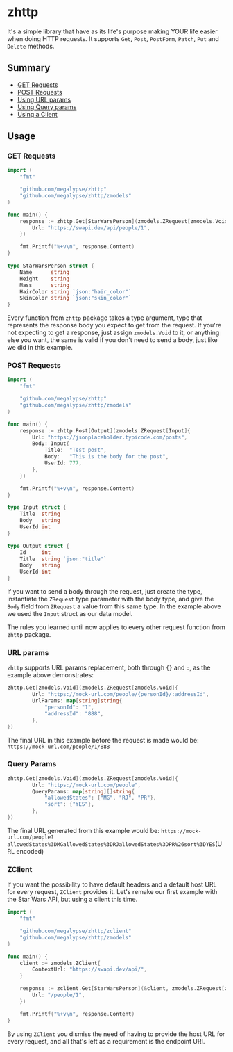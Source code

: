 # zhttp

It's a simple library that have as its life's purpose making YOUR life easier when doing HTTP requests.
It supports `Get`, `Post`, `PostForm`, `Patch`, `Put` and `Delete` methods.

## Summary
* [GET Requests](#get-requests)
* [POST Requests](#post-requests)
* [Using URL params](#url-params)
* [Using Query params](#query-params)
* [Using a Client](#zclient)

## Usage
### GET Requests
```go
import (
	"fmt"

	"github.com/megalypse/zhttp"
	"github.com/megalypse/zhttp/zmodels"
)

func main() {
	response := zhttp.Get[StarWarsPerson](zmodels.ZRequest[zmodels.Void]{
		Url: "https://swapi.dev/api/people/1",
	})

	fmt.Printf("%+v\n", response.Content)
}

type StarWarsPerson struct {
	Name      string
	Height    string
	Mass      string
	HairColor string `json:"hair_color"`
	SkinColor string `json:"skin_color"`
}
```
Every function from `zhttp` package takes a type argument, type that represents the response body you expect to get from the request.
If you're not expecting to get a response, just assign `zmodels.Void` to it, or anything else you want, the same is valid if you don't
need to send a body, just like we did in this example.

### POST Requests
```go
import (
	"fmt"

	"github.com/megalypse/zhttp"
	"github.com/megalypse/zhttp/zmodels"
)

func main() {
	response := zhttp.Post[Output](zmodels.ZRequest[Input]{
		Url: "https://jsonplaceholder.typicode.com/posts",
		Body: Input{
			Title:  "Test post",
			Body:   "This is the body for the post",
			UserId: 777,
		},
	})

	fmt.Printf("%+v\n", response.Content)
}

type Input struct {
	Title  string
	Body   string
	UserId int
}

type Output struct {
	Id     int
	Title  string `json:"title"`
	Body   string
	UserId int
}
```
If you want to send a body through the request, just create the type, instantiate the `ZRequest` type parameter with the body type, 
and give the `Body` field from `ZRequest` a value from this same type. In the example above we used the `Input` struct as our data model.

The rules you learned until now applies to every other request function from `zhttp` package.

### URL params
`zhttp` supports URL params replacement, both through `{}` and `:`, as the example above demonstrates:
```go
zhttp.Get[zmodels.Void](zmodels.ZRequest[zmodels.Void]{
		Url: "https://mock-url.com/people/{personId}/:addressId",
		UrlParams: map[string]string{
			"personId": "1",
			"addressId": "888",
		},
})
```
The final URL in this example before the request is made would be: `https://mock-url.com/people/1/888`

### Query Params
```go
zhttp.Get[zmodels.Void](zmodels.ZRequest[zmodels.Void]{
		Url: "https://mock-url.com/people",
		QueryParams: map[string][]string{
			"allowedStates": {"MG", "RJ", "PR"},
			"sort": {"YES"},
		},
})
```
The final URL generated from this example would be: `https://mock-url.com/people?allowedStates%3DMGallowedStates%3DRJallowedStates%3DPR%26sort%3DYES`(URL encoded)

### ZClient
If you want the possibility to have default headers and a default host URL for every request, `ZClient` provides it. Let's remake our first example
with the Star Wars API, but using a client this time.
```go
import (
	"fmt"

	"github.com/megalypse/zhttp/zclient"
	"github.com/megalypse/zhttp/zmodels"
)

func main() {
	client := zmodels.ZClient{
		ContextUrl: "https://swapi.dev/api/",
	}

	response := zclient.Get[StarWarsPerson](&client, zmodels.ZRequest[zmodels.Void]{
		Url: "/people/1",
	})

	fmt.Printf("%+v\n", response.Content)
}
```
By using `ZClient` you dismiss the need of having to provide the host URL for every request, and all that's left as a requirement is the endpoint
URI.
